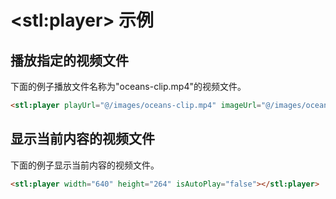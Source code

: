 # &lt;stl:player&gt; 示例

## 播放指定的视频文件

下面的例子播放文件名称为"oceans-clip.mp4"的视频文件。

```html
<stl:player playUrl="@/images/oceans-clip.mp4" imageUrl="@/images/oceans-clip.png" width="640" height="264" isAutoPlay="false"></stl:player>
```

## 显示当前内容的视频文件

下面的例子显示当前内容的视频文件。

```html
<stl:player width="640" height="264" isAutoPlay="false"></stl:player>
```
